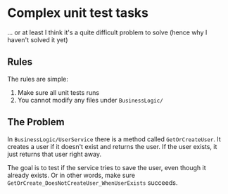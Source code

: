 # Complex unit test tasks

... or at least I think it's a quite difficult problem to solve (hence why I haven't solved it yet)

## Rules

The rules are simple:

1. Make sure all unit tests runs
2. You cannot modify any files under `BusinessLogic/`

## The Problem

In `BusinessLogic/UserService` there is a method called `GetOrCreateUser`. It creates a user if it doesn't exist and returns the user. If the user exists, it just returns that user right away.

The goal is to test if the service tries to save the user, even though it already exists. Or in other words, make sure `GetOrCreate_DoesNotCreateUser_WhenUserExists` succeeds.

